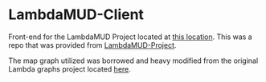 # LambdaMUD-Client

Front-end for the LambdaMUD Project located at [this location](https://github.com/mglittleton/LambdaMUD-Client). This was a repo that was provided from [LambdaMUD-Project](https://github.com/LambdaSchool/LambdaMUD-Project).

The map graph utilized was borrowed and heavy modified from the original Lambda graphs project located [here](https://github.com/mglittleton/Sprint-Challenge--Graphs).

